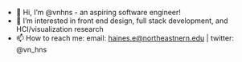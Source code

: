 - 👋 Hi, I’m @vnhns - an aspiring software engineer!
- 👀 I’m interested in front end design, full stack development, and HCI/visualization research
- 📫 How to reach me: email: haines.e@northeastnern.edu | twitter: @vn_hns

<!---
vnhns/vnhns is a ✨ special ✨ repository because its `README.md` (this file) appears on your GitHub profile.
You can click the Preview link to take a look at your changes.
--->
